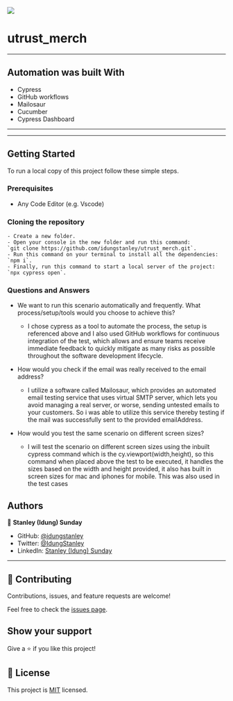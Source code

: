 ![](https://img.shields.io/badge/Utrust-merchants-blueviolet)
# utrust_merch

---

## Automation was built With

- Cypress
- GitHub workflows
- Mailosaur
- Cucumber
- Cypress Dashboard
---

---

## Getting Started

To run a local copy of this project follow these simple steps.

### Prerequisites

- Any Code Editor (e.g. Vscode)

### Cloning the repository

```
- Create a new folder.
- Open your console in the new folder and run this command: 
`git clone https://github.com/idungstanley/utrust_merch.git`.
- Run this command on your terminal to install all the dependencies: `npm i`.
- Finally, run this command to start a local server of the project: `npx cypress open`.
```

### Questions and Answers

- We want to run this scenario automatically and frequently. What process/setup/tools would you choose to achieve this?
   - I chose cypress as a tool to automate the process, the setup is referenced above and I also used GitHub workflows for continuous integration of the test, which allows and ensure teams receive immediate feedback to quickly mitigate as many risks as possible throughout the software development lifecycle.

- How would you check if the email was really received to the email address? 
   - I utilize a software called Mailosaur, which provides an automated email testing service that uses virtual SMTP server, which lets you avoid managing a real server, or worse, sending untested emails to your customers. So i was able to utilize this service thereby testing if the mail was successfully sent to the provided emailAddress.

- How would you test the same scenario on different screen sizes?
   - I will test the scenario on different screen sizes using the inbuilt cypress command which is the cy.viewport(width,height), so this command when placed above the test to be executed, it handles the sizes based on the width and height provided, it also has built in screen sizes for mac and iphones for mobile. This was also used in the test cases 
## Authors

👤 **Stanley (Idung) Sunday**

- GitHub: [@idungstanley](https://github.com/idungstanley)
- Twitter: [@IdungStanley](https://twitter.com/IdungStanley)
- LinkedIn: [Stanley (Idung) Sunday](https://www.linkedin.com/in/sundaystanley56/)

---

## 🤝 Contributing

Contributions, issues, and feature requests are welcome!

Feel free to check the [issues page](https://github.com/idungstanley/utrust_merch/issues).

## Show your support

Give a ⭐️ if you like this project!

## 📝 License

This project is [MIT](./LICENSE) licensed.